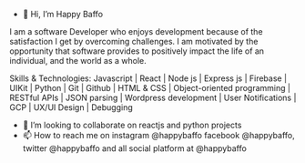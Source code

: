 - 👋 Hi, I’m Happy Baffo

I am a software Developer who enjoys development because of the satisfaction I get by overcoming challenges. 
I am motivated by the opportunity that software provides to positively impact the 
life of an individual, and the world as a whole.

Skills & Technologies:
 Javascript | React | Node js | Express js | Firebase | UIKit | Python
| Git | Github | HTML & CSS | Object-oriented programming | RESTful APIs 
| JSON parsing | Wordpress development | User Notifications | GCP | UX/UI Design | Debugging



- 💞️ I’m looking to collaborate on reactjs and python projects 
- 📫 How to reach me on instagram @happybaffo
facebook @happybaffo, twitter @happybaffo and all
social platform at @happybaffo

<!---
baffoatta/baffoatta is a ✨ special ✨ repository because its `README.md` (this file) appears on your GitHub profile.
You can click the Preview link to take a look at your changes.
--->
